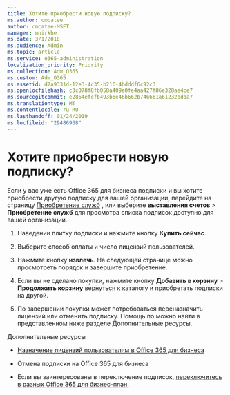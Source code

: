 ```yaml
---
title: Хотите приобрести новую подписку?
ms.author: cmcatee
author: cmcatee-MSFT
manager: mnirkhe
ms.date: 3/1/2018
ms.audience: Admin
ms.topic: article
ms.service: o365-administration
localization_priority: Priority
ms.collection: Adm_O365
ms.custom: Adm_O365
ms.assetid: d2a9331d-12e3-4c35-b216-4bdddf6c92c3
ms.openlocfilehash: c3c078f8fb058a409e0fe4aa427f86e328ae4ce7
ms.sourcegitcommit: e2864efcfb493b6e46b662b746661a61232bdba7
ms.translationtype: MT
ms.contentlocale: ru-RU
ms.lasthandoff: 01/24/2019
ms.locfileid: "29486938"
---
```

# <a name="looking-to-buy-a-new-subscription"></a>Хотите приобрести новую подписку?

Если у вас уже есть Office 365 для бизнеса подписки и вы хотите приобрести другую подписку для вашей организации, перейдите на страницу [Приобретение служб](https://go.microsoft.com/fwlink/p/?linkid=868433) , или выберите **выставления счетов** \> **Приобретение служб** для просмотра списка подписок доступно для вашей организации. 
  
1. Наведении плитку подписки и нажмите кнопку **Купить сейчас**.
    
2. Выберите способ оплаты и число лицензий пользователей.
    
3. Нажмите кнопку **извлечь**. На следующей странице можно просмотреть порядок и завершите приобретение.
    
4. Если вы не сделано покупки, нажмите кнопку **Добавить в корзину** \> **Продолжить корзину** вернуться к каталогу и приобретать подписки на другой. 
    
5. По завершении покупки может потребоваться переназначить лицензий или отменить подписку. Помощь по можно найти в представленном ниже разделе Дополнительные ресурсы.
    
 Дополнительные ресурсы
  
- [Назначение лицензий пользователям в Office 365 для бизнеса](https://support.office.com/article/997596b5-4173-4627-b915-36abac6786dc)
    
- Отмена подписки на Office 365 для бизнеса
    
- Если вы заинтересованы в переключение подписок, [переключитесь в разных Office 365 для бизнес-план.](https://support.office.com/article/73318661-8f33-478b-bcc7-fb8d69dbb22a)
    

